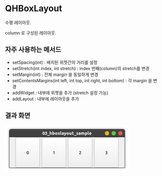 # QHBoxLayout

수평 레이아웃.

column 로 구성된 레이아웃.

## 자주 사용하는 메서드

* setSpacing(int) : 배치된 위젯간의 거리를 설정
* setStretch(int index, int stretch) : index 번째(column)의 stretch를 변경
* setMargin(int) : 전체 margin 을 동일하게 변경
* setContentsMargins(int left, int top, int right, int bottom) : 각 margin 을 변경
* addWidget : 내부에 위젯을 추가 (stretch 설정 가능)
* addLayout : 내부에 레이아웃을 추가

## 결과 화면

![hboxlayout-sample](/03_hboxlayout_sample/img/hboxlayout.png)